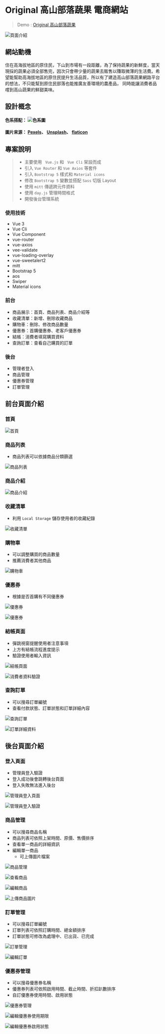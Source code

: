 # Original 高山部落蔬果 電商網站
> Demo :  [Original 高山部落蔬果](https://yiren-liou.github.io/AboriginalShop/#/)

![頁面介紹](https://i.imgur.com/k1ZQDw1.png)

## 網站動機
住在高海拔地區的原住民，下山到市場有一段距離，為了保持蔬果的新鮮度，當天現採的蔬果必須全部售完，因次只會帶少量的蔬果去販售以賺取微薄的生活費。希望能幫助高海拔地區的原住民提升生活品質，所以有了建造高山部落蔬果網路平台的想法，不只能幫到原住民部落也能推廣友善環境的農產品， 同時能讓消費者品嚐到高山蔬果的鮮甜美味。
## 設計概念
#### **色系搭配**： ![色系圖](https://i.imgur.com/eyd1aLO.png)
#### **圖片來源**： [Pexels](https://www.pexels.com/zh-tw/)、 [Unsplash](https://unsplash.com/)、 [flaticon](https://www.flaticon.com/)

## 專案說明
> * 主要使用 `  Vue.js ` 和 `  Vue Cli ` 架設而成
> * 引入 ` Vue Router ` 和 ` Vue Axios ` 等套件
> * 引入 ` Bootstrap 5 ` 樣式和 ` Material icons `
> * 修改 ` Bootstrap 5 ` 變數並搭配 ` Sass ` 切版 Layout 
> * 使用 ` mitt ` 傳遞跨元件資料
> * 使用 ` day.js ` 管理時間格式
> * 開發後台管理系統

### 使用技術
* Vue 3
* Vue Cli
* Vue Component
* vue-router
* vue-axios
* vee-validate
* vue-loading-overlay
* vue-sweetalert2
* mitt
* Bootstrap 5
* aos
* Swiper
* Material icons

### 前台
* 商品展示：首頁、商品列表、商品介紹等
* 收藏清單：新增、刪除收藏商品
* 購物車：刪除、修改商品數量
* 優惠券：首購優惠券、老客戶優惠券
* 結帳：消費者填寫購買資料
* 查詢訂單：查看自己購買的訂單

### 後台
* 管理者登入
* 商品管理
* 優惠券管理
* 訂單管理

## 前台頁面介紹

### **首頁**
![首頁](https://i.imgur.com/iTDXs7i.jpg)

### **商品列表**
* 商品列表可以依據商品分類篩選

![商品列表](https://i.imgur.com/WEGmPCx.jpg)

### **商品介紹**
![商品介紹](https://i.imgur.com/1XNf1MW.jpg)

### **收藏清單**
* 利用 ` Local Storage ` 儲存使用者的收藏紀錄

![收藏清單](https://i.imgur.com/3Y6L5jW.png)

### **購物車**
* 可以調整購買的商品數量
* 推薦消費者其他商品

![購物車](https://i.imgur.com/yRXaa7i.png)
### **優惠券**
* 根據是否首購有不同優惠券

![優惠券](https://i.imgur.com/5BrdQ5A.png)

![優惠券](https://i.imgur.com/AYwOSNX.png)

### **結帳頁面**
* 彈跳視窗提醒使用者注意事項
* 上方有結帳流程進度提示
* 驗證使用者輸入資訊

![結帳頁面](https://i.imgur.com/9TlE4Bl.png)

![消費者資料驗證](https://i.imgur.com/5FEM6wu.png)

### **查詢訂單**
* 可以搜尋訂單編號
* 查看付款狀態、訂單狀態和訂單詳細內容

![查詢訂單](https://i.imgur.com/pr3PRIQ.png)

![訂單詳細資料](https://i.imgur.com/JFYFqs5.png)

## 後台頁面介紹

### **登入頁面**
* 管理員登入驗證
* 登入成功後會跳轉後台頁面
* 登入失敗無法進入後台

![管理員登入頁面](https://i.imgur.com/p4lqveS.png)

![管理員登入驗證](https://i.imgur.com/H18aHS7.png)
### **商品管理**
* 可以搜尋商品名稱
* 商品列表可依照上架時間、原價、售價排序
* 查看單一商品的詳細資訊
* 編輯單一商品
  * 可上傳圖片檔案

![商品管理](https://i.imgur.com/HzPKWzx.png)

![查看商品](https://i.imgur.com/F39ohQ4.png)

![編輯商品](https://i.imgur.com/nDUweIe.png)

![上傳商品圖片](https://i.imgur.com/O9YzDIY.jpg)

### **訂單管理**
* 可以搜尋訂單編號
* 訂單列表可依照訂購時間、總金額排序
* 訂單狀態可修改為處理中、已出貨、已完成

![訂單管理](https://i.imgur.com/pKnF729.png)

![編輯訂單](https://i.imgur.com/skEyZQe.png)
### **優惠券管理**
* 可以搜尋優惠券名稱
* 優惠券列表可依照啟用時間、截止時間、折扣趴數排序
* 自訂優惠券使用時間、啟用狀態

![優惠券管理](https://i.imgur.com/N0le0od.png)

![編輯優惠券使用期限](https://i.imgur.com/QzGXQTH.png)

![編輯優惠券啟用狀態](https://i.imgur.com/64jy8NA.png)
